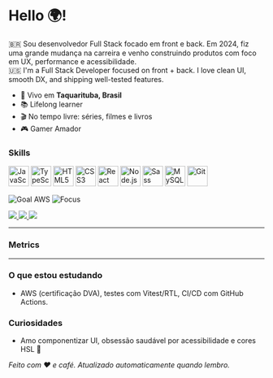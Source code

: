 <!-- Título / Saudações -->
<h1 align="left">Hello 🌍!</h1>

<!-- Bio curta PT/EN -->
<p align="left">
  🇧🇷 Sou desenvolvedor Full Stack focado em front e back. Em 2024, fiz uma grande mudança na carreira e venho construindo produtos com foco em UX, performance e acessibilidade.
  <br/>
  🇺🇸 I'm a Full Stack Developer focused on front + back. I love clean UI, smooth DX, and shipping well-tested features.
</p>

<!-- Facts em bullets -->
<ul>
  <li>📍 Vivo em <b>Taquarituba, Brasil</b></li>
  <li>📚 Lifelong learner</li>
  <li>🎬 No tempo livre: séries, filmes e livros</li>
  <li>🎮 Gamer Amador</li>
</ul>

<!-- Skills: devicon (cdn.jsdelivr) -->
<h3>Skills</h3>
<p align="left">
  <img src="https://cdn.jsdelivr.net/gh/devicons/devicon/icons/javascript/javascript-original.svg" height="40" alt="JavaScript"/>
  <img src="https://cdn.jsdelivr.net/gh/devicons/devicon/icons/typescript/typescript-original.svg" height="40" alt="TypeScript"/>
  <img src="https://cdn.jsdelivr.net/gh/devicons/devicon/icons/html5/html5-original.svg" height="40" alt="HTML5"/>
  <img src="https://cdn.jsdelivr.net/gh/devicons/devicon/icons/css3/css3-original.svg" height="40" alt="CSS3"/>
  <img src="https://cdn.jsdelivr.net/gh/devicons/devicon/icons/react/react-original.svg" height="40" alt="React"/>
  <img src="https://cdn.jsdelivr.net/gh/devicons/devicon/icons/nodejs/nodejs-original.svg" height="40" alt="Node.js"/>
  <img src="https://cdn.jsdelivr.net/gh/devicons/devicon/icons/sass/sass-original.svg" height="40" alt="Sass"/>
  <img src="https://cdn.jsdelivr.net/gh/devicons/devicon/icons/mysql/mysql-original.svg" height="40" alt="MySQL"/>
  <img src="https://cdn.jsdelivr.net/gh/devicons/devicon/icons/git/git-original.svg" height="40" alt="Git"/>
</p>

<!-- Badges / metas -->
<p>
  <img src="https://img.shields.io/badge/Goal-AWS%20Developer%20Associate-FF9900?style=flat&logo=amazon-aws" alt="Goal AWS"/>
  <img src="https://img.shields.io/badge/Focus-React%20%26%20TypeScript-3178C6?style=flat&logo=typescript&logoColor=white" alt="Focus"/>
</p>

<!-- Links rápidos -->
<p>
  <a href="https://www.linkedin.com/in/eliel-filho-8083a3359/" target="_blank">
    <img src="https://img.shields.io/badge/LinkedIn-eliel-filho-8083a3359?style=flat&logo=linkedin&logoColor=white"/>
  </a>
  <a href="mailto:elielfilho9@outlook.com">
    <img src="https://img.shields.io/badge/Email-elielfilhodev@hotmail.com-4A154B?style=flat&logo=minutemailer&logoColor=white"/>
  </a>
  <a href="https://elielfilho.dev/" target="_blank">
    <img src="https://img.shields.io/badge/Portfólio-Online-111111?style=flat&logo=vercel&logoColor=white"/>
  </a>
</p>

---

<!-- Métricas / Cards (troque SEU_USUARIO) -->
<h3>Metrics</h3>

<!-- Streak (DenverCoder1) -->

<!-- Stats + Linguagens (anuraghazra) -->


<!-- Trophies (opcional) -->
<!--
<p>
  <img src="https://github-profile-trophy.vercel.app/?username=SEU_USUARIO&theme=flat&no-frame=true&row=1&column=6" alt="trophies"/>
</p>
-->

---

<!-- Seções extras -->

### O que estou estudando
- AWS (certificação DVA), testes com Vitest/RTL, CI/CD com GitHub Actions.

### Curiosidades
- Amo componentizar UI, obsessão saudável por acessibilidade e cores HSL 🎨

<!-- Rodapé -->
<p align="left">
  <em>Feito com ❤️ e café. Atualizado automaticamente quando lembro.</em>
</p>
